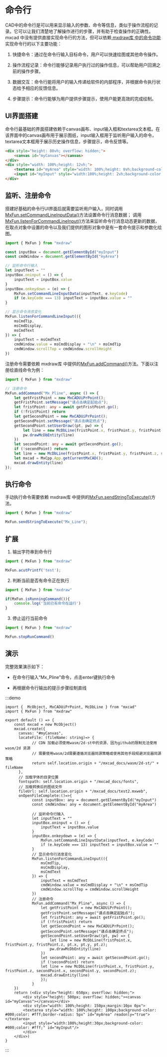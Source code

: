 # 命令行

CAD中的命令行是可以用来显示输入的参数、命令等信息，类似于操作流程的记录。它可以让我们清楚地了解操作进行的步骤，并有助于检查操作的正确性。mxcad 中没有提供直接实现命令行的方法，但可以依赖[ mxdraw库 中的命令功能](https://www.mxdraw3d.com/mxdraw_docs/interactiveDrawing/basedOnnUsing.html)实现命令行的以下主要功能：

1. 快捷命令：通过在命令行输入目标命令，用户可以快速绘图或其他命令操作。

2. 操作流程记录：命令行能够记录用户执行过的操作信息，可以帮助用户回溯之前的操作步骤。

3. 数据交互：命令行能将用户的输入传递给软件的内部程序，并根据命令执行状态给予相应的反馈信息。

4. 步骤提示：命令行能够为用户提供步骤提示，使用户能更高效的完成绘制。

## UI界面搭建

命令行最基础的界面搭建依赖于canvas画布、input输入框和textarea文本框。在该界面中的canvas画布用于展示图纸，input输入框用于监听用户输入的命令，textarea文本框用于展示历史操作信息，步骤提示，命令反馈等。

```html
<div style="height: 80vh; overflow: hidden;">
    <canvas id="myCanvas"></canvas>
</div>
<div style="width: 100%;height: 12vh;">
    <textarea id="myArea" style="width: 100%;height: 8vh;background-color: #000;color: #fff;border-radius: 5px" readonly="true"></textarea>
    <input id="myInput" style="width:100%;height: 2vh;background-color: #000;color: #fff;" />
</div>
```

## 监听、注册命令

搭建好基础的命令行UI界面后就需要监听用户输入，同时调用[MxFun.setCommandLineInputData()](https://mxcad.github.io/mxdraw_api_docs/classes/MxFun.html#setCommandLineInputData)方法设置命令行消息数据；
调用[MxFun.listenForCommandLineInput()](https://mxcad.github.io/mxdraw_api_docs/classes/MxFun.html#listenForCommandLineInput)方法来监听命令行消息动态更新的数据，在取点对象中设置的命令以及我们提供的图形对象中是有一套命令提示和参数化绘图。

```ts
import { MxFun } from "mxdraw"

const inputBox = document.getElementById("myInput")
const cmdWindow = document.getElementById("myArea")

// 监听命令行输入
let inputText = ""
inputBox.oninput = () => {
    inputText = inputBox.value
}
inputBox.onkeydown = (e) => {
    MxFun.setCommandLineInputData(inputText, e.keyCode)
    if (e.keyCode === 13) inputText = inputBox.value = ""
}

// 显示命令消息变化
MxFun.listenForCommandLineInput(({
    msCmdTip,
    msCmdDisplay,
    msCmdText
}) => {
    inputText = msCmdText
    cmdWindow.value = msCmdDisplay + "\n" + msCmdTip
    cmdWindow.scrollTop = cmdWindow.scrollHeight
})
```

注册命令需要依赖 mxdraw库 中提供的[MxFun.addCommand()](https://mxcad.github.io/mxdraw_api_docs/classes/MxFun.html#addCommand)方法。下面以注册绘直线命令为例：

```ts
import { MxFun } from "mxdraw"

// 注册命令
MxFun.addCommand("Mx_Pline", async () => {
    let getFristPoint = new MxCADUiPrPoint();
    getFristPoint.setMessage("请点击确定起始点");
    let fristPoint: any = await getFristPoint.go();
    if (!fristPoint) return
    let getSecondPoint = new MxCADUiPrPoint();
    getSecondPoint.setMessage("请点击确定终点");
    getSecondPoint.setUserDraw((pt, pw) => {
        let line = new McDbLine(fristPoint.x, fristPoint.y, fristPoint.z, pt.x, pt.y, pt.z);
        pw.drawMcDbEntity(line)
    })
    let secondPoint: any = await getSecondPoint.go();
    if (!secondPoint) return
    let line = new McDbLine(fristPoint.x, fristPoint.y, fristPoint.z, secondPoint.x, secondPoint.y, secondPoint.z);
    let mxcad = MxCpp.App.getCurrentMxCAD();
    mxcad.drawEntity(line)
});
```
## 执行命令

手动执行命令需要依赖 mxdraw库 中提供的[MxFun.sendStringToExecute()](https://mxcad.github.io/mxdraw_api_docs/classes/MxFun.html#sendStringToExecute)方法。

```ts
import { MxFun } from "mxdraw"

MxFun.sendStringToExecute("Mx_Line");
```

## 扩展

1. 输出字符串到命令行
```ts
import { MxFun } from "mxdraw"

MxFun.acutPrintf('test');
```

2. 判断当前是否有命令正在执行
```ts
import { MxFun } from "mxdraw"

if(MxFun.isRunningCommand()){
    console.log('当前已有命令在运行')
}
```

3. 停止运行当前命令
```ts
import { MxFun } from "mxdraw"

MxFun.stopRunCommand()
```

## 演示

完整效果演示如下：

* 在命令行输入“Mx_Pline”命令，点击enter键执行命令

* 再根据命令行输出的提示步骤绘制直线

:::demo
```tsx
import {  McObject, MxCADUiPrPoint, McDbLine } from "mxcad"
import { MxFun } from "mxdraw"

export default () => {
    const mxcad = new McObject()
    mxcad.create({
      canvas: "#myCanvas",
      locateFile: (fileName: string)=> {
            // CDN 加载必须使用wasm/2d-st中的资源、因为github的限制无法使用wasm/2d 资源
            // 需要使用wasm/2d需要遵循浏览器同源策略或使用其他手段规避浏览器同源策略
            return self.location.origin + "/mxcad_docs/wasm/2d-st/" + fileName
      },
      // 加载字体的目录位置
      fontspath: self.location.origin + "/mxcad_docs/fonts",
      // 加载转换后的图纸文件
      fileUrl: self.location.origin + "/mxcad_docs/test2.mxweb",
      onOpenFileComplete:()=>{
            const inputBox: any = document.getElementById("myInput")
            const cmdWindow: any = document.getElementById("myArea")

            // 监听命令行输入
            let inputText = ""
            inputBox.oninput = () => {
                inputText = inputBox.value
            }
            inputBox.onkeydown = (e) => {
                MxFun.setCommandLineInputData(inputText, e.keyCode)
                if (e.keyCode === 13) inputText = inputBox.value = ""
            }
            // 显示命令行消息变化
            MxFun.listenForCommandLineInput(({
                msCmdTip,
                msCmdDisplay,
                msCmdText
            }) => {
                inputText = msCmdText
                cmdWindow.value = msCmdDisplay + "\n" + msCmdTip
                cmdWindow.scrollTop = cmdWindow.scrollHeight
            })
            // 注册命令
            MxFun.addCommand("Mx_Pline", async () => {
                let getFristPoint = new MxCADUiPrPoint();
                getFristPoint.setMessage("请点击确定起始点");
                let fristPoint: any = await getFristPoint.go();
                if (!fristPoint) return
                let getSecondPoint = new MxCADUiPrPoint();
                getSecondPoint.setMessage("请点击确定终点");
                getSecondPoint.setUserDraw((pt, pw) => {
                    let line = new McDbLine(fristPoint.x, fristPoint.y, fristPoint.z, pt.x, pt.y, pt.z);
                    pw.drawMcDbEntity(line)
                })
                let secondPoint: any = await getSecondPoint.go();
                if (!secondPoint) return
                let line = new McDbLine(fristPoint.x, fristPoint.y, fristPoint.z, secondPoint.x, secondPoint.y, secondPoint.z);
                mxcad.drawEntity(line)
                });
            }
    })
    return (<div style="height: 650px; overflow: hidden;">
        <div style="height: 500px; overflow: hidden;"><canvas id="myCanvas"></canvas></div>
        <div style="width: 100%;height: 150px;margin:10px 0px">
        <textarea style="width: 100%;height: 100px;background-color: #000;color: #fff;border-radius: 5px" id="myArea" readonly="true"></textarea>
        <input style="width:100%;height:30px;background-color: #000;color: #fff;" id="myInput"/>
        </div>
    </div>)
}
```
:::